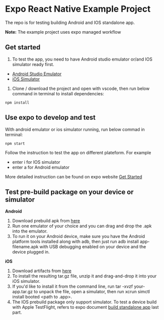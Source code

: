 # Expo React Native Example Project 
The repo is for testing building Android and IOS standalone app.

**Note:** The example project uses expo managed workflow

## Get started 
1. To test the app, you need to have Android studio emulator or/and IOS simulator ready first. 
- [Android Studio Emulator](https://docs.expo.io/workflow/android-studio-emulator/)
- [iOS Simulator](https://docs.expo.io/workflow/ios-simulator/)
>

1. Clone / download the project and open with vscode, then run below command in terminal to install dependencies:
```
npm install
```

## Use expo to develop and test

With android emulator or ios simulator running, run below commad in terminal:
```
npm start
```
Follow the instruction to test the app on different plateform. 
For example
- enter i for IOS simulator
- enter a for Android emulator


More detailed instruction can be found on expo website [Get Started](https://docs.expo.io/get-started/create-a-new-app/)

## Test pre-build package on your device or simulator

**Android**

1. Download prebuild apk from [here](https://expo.io/artifacts/855a2613-5af6-47f7-83dd-c9635696637f)
2. Run one emulator of your choice and you can drag and drop the .apk into the emulator.
3. To run it on your Android device, make sure you have the Android platform tools installed along with adb, then just run adb install app-filename.apk with USB debugging enabled on your device and the device plugged in.

**iOS**

1. Download artifacts from [here](https://expo.io/artifacts/f8212680-2b00-47f0-a659-3a00e15b7786)
2. To install the resulting tar.gz file, unzip it and drag-and-drop it into your iOS simulator. 
3. If you'd like to install it from the command line, run tar -xvzf your-app.tar.gz to unpack the file, open a simulator, then run xcrun simctl install booted <path to .app>.
4. The IOS prebuild package only support simulator. To test a device build with Apple TestFlight, refers to expo document [build standalone app](https://docs.expo.io/distribution/building-standalone-apps/) last part. 

